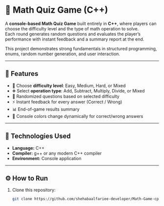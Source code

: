 # 🧮 Math Quiz Game (C++)

A **console-based Math Quiz Game** built entirely in **C++**, where players can choose the difficulty level and the type of math operation to solve.  
Each round generates random questions and evaluates the player’s performance with instant feedback and a summary report at the end.

This project demonstrates strong fundamentals in structured programming, enums, random number generation, and user interaction.

---

## 🚀 Features

- 🎯 Choose **difficulty level**: Easy, Medium, Hard, or Mixed  
- ➕ Select **operation type**: Add, Subtract, Multiply, Divide, or Mixed  
- 🧠 Randomized questions based on selected difficulty  
- ⚡ Instant feedback for every answer (Correct / Wrong)  
- 📊 End-of-game results summary  
- 🎨 Console colors change dynamically for correct/wrong answers  

---

## 🧰 Technologies Used

- **Language:** C++  
- **Compiler:** g++ or any modern C++ compiler  
- **Environment:** Console application  

---

## ⚙️ How to Run

1. Clone this repository:
   ```bash
   git clone https://github.com/shehabaalfariee-developer/Math-Game-cpp.git
